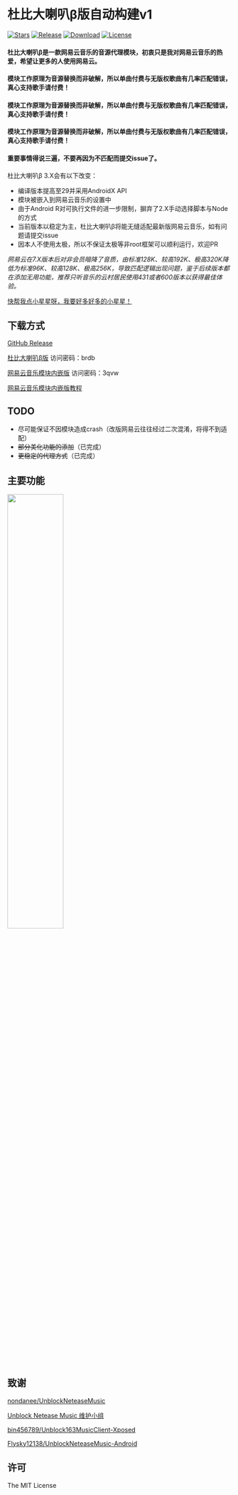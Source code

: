 # 杜比大喇叭β版自动构建v1

[![Stars](https://img.shields.io/github/stars/nining377/dolby_beta?label=Stars)](https://github.com/nining377)
[![Release](https://img.shields.io/github/v/release/nining377/dolby_beta?label=Release)](https://github.com/nining377/dolby_beta/releases/latest)
[![Download](https://img.shields.io/github/downloads/nining377/dolby_beta/total)](https://github.com/nining377/dolby_beta/releases/latest)
[![License](https://img.shields.io/github/license/nining377/dolby_beta?label=License)](https://choosealicense.com/licenses/mit/)

#### 杜比大喇叭β是一款网易云音乐的音源代理模块，初衷只是我对网易云音乐的热爱，希望让更多的人使用网易云。
#### 模块工作原理为音源替换而非破解，所以单曲付费与无版权歌曲有几率匹配错误，真心支持歌手请付费！
#### 模块工作原理为音源替换而非破解，所以单曲付费与无版权歌曲有几率匹配错误，真心支持歌手请付费！
#### 模块工作原理为音源替换而非破解，所以单曲付费与无版权歌曲有几率匹配错误，真心支持歌手请付费！
#### 重要事情得说三遍，不要再因为不匹配而提交issue了。

杜比大喇叭β 3.X会有以下改变：
-   编译版本提高至29并采用AndroidX API
-   模块被嵌入到网易云音乐的设置中
-   由于Android R对可执行文件的进一步限制，摒弃了2.X手动选择脚本与Node的方式
-   当前版本以稳定为主，杜比大喇叭β将能无缝适配最新版网易云音乐，如有问题请提交issue
-   因本人不使用太极，所以不保证太极等非root框架可以顺利运行，欢迎PR

*网易云在7.X版本后对非会员暗降了音质，由标准128K、较高192K、极高320K降低为标准96K、较高128K、极高256K，导致匹配逻辑出现问题，鉴于后续版本都在添加无用功能，推荐只听音乐的云村居民使用431或者600版本以获得最佳体验。*

[快帮我点小星星呀，我要好多好多的小星星！](https://github.com/nining377/dolby_beta)

## 下载方式

[GitHub Release](https://github.com/nining377/dolby_beta/releases/latest)

[杜比大喇叭β版](https://wwi.lanzoui.com/b0cqxgwje) 访问密码：brdb

[网易云音乐模块内嵌版](https://wwu.lanzouw.com/b0crkhyzg) 访问密码：3qvw

[网易云音乐模块内嵌版教程](https://github.com/nining377/dolby_beta/issues/142)

## TODO

-   尽可能保证不因模块造成crash（改版网易云往往经过二次混淆，将得不到适配）
-   ~~部分美化功能的添加~~（已完成）
-   ~~更稳定的代理方式~~（已完成）

## 主要功能

<img src="https://raw.githubusercontent.com/nining377/dolby_beta/master/image/img_01.png" width="50%">

## 致谢

[nondanee/UnblockNeteaseMusic](https://github.com/nondanee/UnblockNeteaseMusic)

[Unblock Netease Music 维护小组](https://github.com/UnblockNeteaseMusic/server)

[bin456789/Unblock163MusicClient-Xposed](https://github.com/bin456789/Unblock163MusicClient-Xposed)

[Flysky12138/UnblockNeteaseMusic-Android](https://github.com/Flysky12138/UnblockNeteaseMusic-Android)

## 许可

The MIT License

